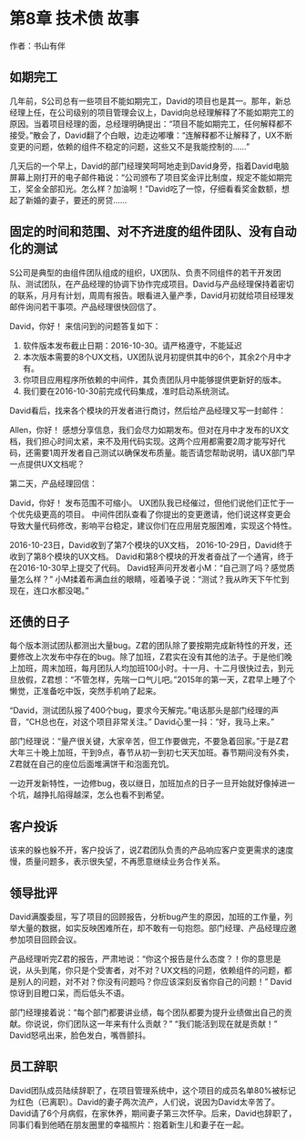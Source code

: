 # 第8章 技术债 故事

作者：书山有伴

## 如期完工
几年前，S公司总有一些项目不能如期完工，David的项目也是其一。那年，新总经理上任，在公司级别的项目管理会议上，David向总经理解释了不能如期完工的原因。当着项目经理的面，总经理明确提出：“项目不能如期完工，任何解释都不接受。”散会了，David翻了个白眼，边走边嘟囔：“连解释都不让解释了，UX不断变更的问题，依赖的组件不稳定的问题，这些又不是我能控制的……”

几天后的一个早上，David的部门经理笑呵呵地走到David身旁，指着David电脑屏幕上刚打开的电子邮件箱说：“公司颁布了项目奖金评比制度，规定不能如期完工，奖金全部扣光。怎么样？加油啊！”David吃了一惊，仔细看看奖金数额，想起了新婚的妻子，要还的房贷……

## 固定的时间和范围、对不齐进度的组件团队、没有自动化的测试

S公司是典型的由组件团队组成的组织，UX团队、负责不同组件的若干开发团队、测试团队，在产品经理的协调下协作完成项目。David与产品经理保持着密切的联系，月月有计划，周周有报告。眼看进入量产季，David月初就给项目经理发邮件询问若干事项。产品经理很快回信了。

David，你好！
来信问到的问题答复如下：

1. 软件版本发布截止日期：2016-10-30。请严格遵守，不能延迟
2. 本次版本需要的8个UX文档，UX团队说月初提供其中的6个，其余2个月中才有。
3. 你项目应用程序所依赖的中间件，其负责团队月中能够提供更新好的版本。
4. 我们要在2016-10-30前完成代码集成，准时启动系统测试。
  
David看后，找来各个模块的开发者进行商讨，然后给产品经理又写一封邮件：

Allen，你好！
感想分享信息，我们会尽力如期发布。但对在月中才发布的UX文档，我们担心时间太紧，来不及用代码实现。这两个应用都需要2周才能写好代码，还需要1周开发者自己测试以确保发布质量。能否请您帮助说明，请UX部门早一点提供UX文档呢？
   
第二天，产品经理回信：

David，你好！
发布范围不可缩小。
UX团队我已经催过，但他们说他们正忙于一个优先级更高的项目。
中间件团队查看了你提出的变更邀请，他们说这样变更会导致大量代码修改，影响平台稳定，建议你们在应用层克服困难，实现这个特性。

2016-10-23日，David收到了第7个模块的UX文档，
2016-10-29日，David终于收到了第8个模块的UX文档。
David和第8个模块的开发者奋战了一个通宵，终于在2016-10-30早上提交了代码。
David轻声问开发者小M：“自己测了吗？感觉质量怎么样？”
小M揉着布满血丝的眼睛，哑着嗓子说：“测试？我从昨天下午忙到现在，连口水都没喝。”

## 还债的日子
每个版本测试团队都测出大量bug。Z君的团队除了要按期完成新特性的开发，还要修改上次发布中存在的bug。除了加班，Z君实在没有其他的法子。于是他们晚上加班，周末加班，每月团队人均加班100小时。十一月、十二月很快过去，到元旦放假，Z君想：“不管怎样，先喘一口气儿吧。”2015年的第一天，Z君早上睡了个懒觉，正准备吃中饭，突然手机响了起来。

“David，测试团队报了400个bug，要求今天解完。”电话那头是部门经理的声音，“CH总也在，对这个项目非常关注。”
David心里一抖：“好，我马上来。”

部门经理说：“量产很关键，大家辛苦，但工作要做完，不要急着回家。”于是Z君大年三十晚上加班，干到9点，春节从初一到初七天天加班。春节期间没有外卖，Z君就在自己的座位后面堆满饼干和泡面充饥。

一边开发新特性，一边修bug，夜以继日，加班加点的日子一旦开始就好像掉进一个坑，越挣扎陷得越深，怎么也看不到希望。

## 客户投诉
该来的躲也躲不开，客户投诉了，说Z君团队负责的产品响应客户变更需求的速度慢，质量问题多，表示很失望，不再愿意继续业务合作关系。

## 领导批评
David满腹委屈，写了项目的回顾报告，分析bug产生的原因，加班的工作量，列举大量的数据，如实反映困难所在，却不敢有一句抱怨。部门经理、产品经理应邀参加项目回顾会议。

产品经理听完Z君的报告，严肃地说：“你这个报告是什么态度？！你的意思是说，从头到尾，你只是个受害者，对不对？UX文档的问题，依赖组件的问题，都是别人的问题，对不对？你没有问题吗？你应该深刻反省你自己的问题！”
David惊讶到目瞪口呆，而后低头不语。

部门经理接着说：“每个部门都要讲业绩，每个团队都要为提升业绩做出自己的贡献。你说说，你们团队这一年来有什么贡献？”
“我们能活到现在就是贡献！” David怒吼出来，脸色发白，嘴唇颤抖。

## 员工辞职
David团队成员陆续辞职了，在项目管理系统中，这个项目的成员名单80%被标记为红色（已离职）。David的妻子两次流产，人们说，说因为David太辛苦了。David请了6个月病假，在家休养，期间妻子第三次怀孕。后来，David也辞职了，同事们看到他晒在朋友圈里的幸福照片：抱着新生儿和妻子在一起。
